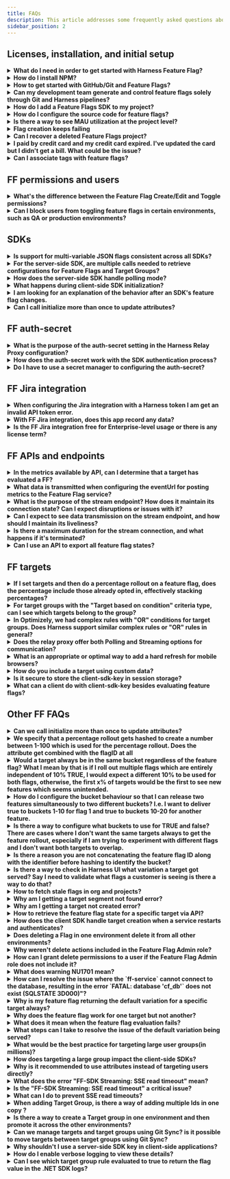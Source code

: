 ```yaml
---
title: FAQs
description: This article addresses some frequently asked questions about Harness Feature Flags (FF).
sidebar_position: 2
---
```


## Licenses, installation, and initial setup

<details>
<summary><strong>What do I need in order to get started with Harness Feature Flag?</strong></summary>

You need a GitHub account, and IDE or text editor, a Harness account with the Feature Flag module, and the ability to run `npm install` in your local environment.

</details>

<details>
<summary><strong>How do I install NPM?</strong></summary>

Go to the [npm-install documentation](https://docs.npmjs.com/cli/v7/commands/npm-install) for information about installing NPM.

</details>

<details>
<summary><strong>How to get started with GitHub/Git and Feature Flags?</strong></summary>

You need to clone your Git repository on your local machine using a `git clone` command, such as `git clone https://github.com/MY_ORG/MY_REPO.git`

</details>

<details>
<summary><strong>Can my development team generate and control feature flags solely through Git and Harness pipelines?</strong></summary>

Yes, Harness offers a powerful Git-based workflow for FF management, providing flexibility and control to development teams.  The Harness Git Experience provides a seamless way to manage feature flags using Git. Here's how it works:

- <strong>Git Experience with Feature Flags:</strong> You can manage your Feature Flags directly from a YAML file in your Git repository. This approach allows you to leverage Git for FF management alongside the Harness Platform.
- <strong>Two-Way Synchronization:</strong> With Git Experience enabled, any changes you make to FF on the Harness Platform are committed to Git automatically. Similarly, any commits made in Git for FF are reflected in the Harness Platform. This two-way synchronization ensures that you can work on FF entirely within Git, within the Harness Platform, or even both simultaneously. Your changes are kept in sync across both platforms.

For instructions and more information, go to [Manage Feature Flags in Git Repositories](https://developer.harness.io/docs/feature-flags/use-ff/ff-creating-flag/manage-featureflags-in-git-repos).

If you have any further questions or need assistance, contact [Harness Support](mailto:support@harness.io) for additional guidance.

</details>

<details>
<summary><strong>How do I add a Feature Flags SDK to my project?</strong></summary>

For an example of adding an SDK to a project, go to [Get started with an SDK](https://developer.harness.io/docs/feature-flags/use-ff/ff-sdks/java-quickstart).

</details>

<details>
<summary><strong>How do I configure the source code for feature flags?</strong></summary>

You need to have the source code level setup so that the application can communicate with Harness Feature Flags. For a walkthrough, go to [Get started with an SDK](https://developer.harness.io/docs/feature-flags/get-started/java-quickstart).

</details>

<details>
<summary><strong>Is there a way to see MAU utilization at the project level?</strong></summary>

Currently, license utilization is shown at the account level only.

</details>

<details>
<summary><strong>Flag creation keeps failing</strong></summary>

Make sure the feature flag ID (identifier) doesn't have illegal characters. The regex used for feature flag IDs is `^[a-zA-Z0-9_][a-zA-Z0-9._$-]*$`.

</details>

<details>
<summary><strong>Can I recover a deleted Feature Flags project?</strong></summary>

We can't recover (undelete) deleted Feature Flags projects due to GDPR Data Retention rules that state that <em>personal data should never be retained longer than strictly necessary to accomplish the set business purpose.</em>

</details>

<details>
<summary><strong>I paid by credit card and my credit card expired. I've updated the card but I didn't get a bill. What could be the issue?</strong></summary>

Your bill will be generated at your next billing date. You can [check your billing date in the Harness UI](https://app.harness.io/ng/account/replaceWithYourAccountIDHere/settings/billing).

</details>

<details>
<summary><strong>Can I associate tags with feature flags?</strong></summary>

Yes, you can attach tags to feature flags.

</details>

## FF permissions and users

<details>
<summary><strong>What's the difference between the Feature Flag Create/Edit and Toggle permissions?</strong></summary>

The **Create/Edit** permission allows the user to create and edit feature flags. The user can't turn the flag on for users without the **Toggle** permission.

The **Toggle** permission allows users to turn flags on and off for users.

This separation of permission allows you to follow the security principle of least privilege. For example, internally you can have multiple people who create flags, several who can toggle flags in QA, and only a few who can toggle flags in production.

</details>

<details>
<summary><strong>Can I block users from toggling feature flags in certain environments, such as QA or production environments?</strong></summary>

Harness suggests using [Harness RBAC](https://developer.harness.io/docs/platform/role-based-access-control/rbac-in-harness) to restrict users from toggling flags in certain environments.

OPA exists to assert if the current state of a flag is allowed by the policy or not, regardless of what change was just made. RBAC exists to decide if someone is allowed to perform a certain change or not, such as toggling a flag in the production environment.

</details>

## SDKs

<details>
<summary><strong>Is support for multi-variable JSON flags consistent across all SDKs?</strong></summary>

Yes, multi-variable JSON flags are supported across all SDKs.

</details>

<details>
<summary><strong>For the server-side SDK, are multiple calls needed to retrieve configurations for Feature Flags and Target Groups?</strong></summary>

No, only one call each is required to fetch all Feature Flag configurations and Target Group configurations for the environment.

</details>

<details>
<summary><strong>How does the server-side SDK handle polling mode?</strong></summary>

In polling mode, the SDK periodically polls the server for configuration updates (default interval of 60 seconds) and updates the cache accordingly.

</details>

<details>
<summary><strong>What happens during client-side SDK initialization?</strong></summary>

The SDK is initialized for a specific target, enabling personalized flag evaluations.

</details>

<details>
<summary><strong>I am looking for an explanation of the behavior after an SDK's feature flag changes.</strong></summary>

You can find a detailed overview of how Harness Feature Flags' SDKs behave after a flag change in the following table: [Communication loop between Harness and the SDKs](https://developer.harness.io/docs/feature-flags/use-ff/ff-sdks/sdk-overview/communication-sdks-harness-feature-flags#polling).

</details>

<details>
<summary><strong>Can I call initialize more than once to update attributes?</strong></summary>

Currently, FF doesn't have an option to update attributes without closing the SDK. You need to close and reinitialize the SDK to update attributes.

</details>

## FF auth-secret

<details>
<summary><strong>What is the purpose of the auth-secret setting in the Harness Relay Proxy configuration?</strong></summary>

The auth-secret setting in the Harness Relay Proxy configuration is used to provide an authentication secret that is utilized by the proxy to sign the JSON Web Tokens (JWTs) it sends to the SDKs. This signing process adds a layer of security by ensuring that the SDKs are using valid and authorized JWTs, preventing the use of spoofed tokens.

</details>

<details>
<summary><strong>How does the auth-secret work with the SDK authentication process?</strong></summary>

When the SDK performs authentication, it receives a JWT. By signing this JWT with the auth-secret, the proxy can validate the authenticity of the JWT. This prevents unauthorized access and ensures that the SDK is using a valid token for authentication.

</details>

<details>
<summary><strong>Do I have to use a secret manager to configuring the auth-secret?</strong></summary>

Yes, you must [set up a secret manager](/docs/feature-flags/use-ff/relay-proxy/configuration/#auth) to configure the auth-secret. The secret manager ensures that sensitive information, like the authentication secret, is securely stored and managed.

</details>

## FF Jira integration

<details>
<summary><strong>When configuring the Jira integration with a Harness token I am get an invalid API token error.</strong></summary>

If the Jira integration setup causes a `Harness API token is invalid` error, make sure the token has the `Account Viewer` role. The user account you use to create the token must have this role in order for the token to inherit it.

</details>

<details>
<summary><strong>With FF Jira integration, does this app record any data?</strong></summary>

Harness stores the following data:

* The install details sent to Harness by Jira, which includes a shared secret so Harness can authenticate and a Client ID (which is just a UUID).
* The ticket IDs you have linked to a flag, such as `Flag_1 links to ticket ABC-1234`.

Harness stores the following data:

* The install details sent to Harness by Jira, which includes a shared secret so Harness can authenticate and a Client ID (which is just a UUID).
* The ticket IDs you have linked to a flag, such as `Flag_1 links to ticket ABC-1234`.

Harness stores the minimum essential data needed to link flags to tickets. If the user searches for a ticket through the Harness UI, Harness requests from Jira a list of tickets matching the search term. Harness gets back a list of ticket IDs and their summaries to display in the Harness UI. However, Harness stores only the ticket ID of the selected ticket.
</details>

<details>
<summary><strong>Is the FF Jira integration free for Enterprise-level usage or there is any license term?</strong></summary>

The FF Jira integration doesn't include any added cost.

</details>

## FF APIs and endpoints

<details>
<summary><strong>In the metrics available by API, can I determine that a target has evaluated a FF?</strong></summary>

Currently, the API returns the total number of evals.

</details>

<details>
<summary><strong>What data is transmitted when configuring the eventUrl for posting metrics to the Feature Flag service?</strong></summary>

The `eventUrl`, used by the Metrics service, sends a metrics payload that includes a map of Flags, Targets, and Evaluation results. This data is used to populate the Targets list with targets that might not exist in the UI. This endpoint is enabled by default, and you can disable it, if needed.

</details>

<details>
<summary><strong>What is the purpose of the stream endpoint? How does it maintain its connection state? Can I expect disruptions or issues with it?</strong></summary>

The `/stream` endpoint serves as a long-lived connection using server-sent events (SSE) to maintain its connection state. A `keepalive` signal is dispatched every 20 seconds to ensure that the connection remains active and open. The primary purpose of the `/stream` connection is to remain continuously open and receptive to events. You should not experience disruptions or issues. Its role is to detect changes in a designated flag and provide updated values as needed.
</details>

<details>
<summary><strong>Can I expect to see data transmission on the stream endpoint, and how should I maintain its liveliness?</strong></summary>

While using the `/stream` endpoint, you can't observe data transmission. To keep the connection alive, a `keepalive` signal must be sent at the network level. This ensures that the connection remains open and responsive to events.
</details>

<details>
<summary><strong>Is there a maximum duration for the stream connection, and what happens if it's terminated?</strong></summary>

The `/stream` connection is automatically terminated by the load balancer every 24 hours. In such cases, the FF SDK is designed to promptly reestablish the connection to ensure continuous operation.
</details>

<details>
<summary><strong>Can I use an API to export all feature flag states?</strong></summary>

Yes, you can use the [Get all Feature Flags for the Project endpoint](https://apidocs.harness.io/tag/Feature-Flags#operation/GetAllFeatures).
</details>

## FF targets

<details>
<summary><strong>If I set targets and then do a percentage rollout on a feature flag, does the percentage include those already opted in, effectively stacking percentages?</strong></summary>

No, target-specific overrides take priority. The rollout percentage applies to users without target-specific overrides.

For example, if you have 100 targets and 5 have overrides, the pool for the rollout is 95. If you do a 10% rollout, it means 9 or 10 new targets (14 or 15 total). Actual numbers may vary due to weights, not exact percentages, as each target has a chance of getting `true` or `false` in a rollout.
</details>

<details>
<summary><strong>For target groups with the "Target based on condition" criteria type, can I see which targets belong to the group?</strong></summary>

No, since the criteria might pertain to attributes. Evaluations are done in real time based on what attributes are sent. It's possible to have the same target match or not match based on an individual SDK's usage.
</details>

<details>
<summary><strong>In Optimizely, we had complex rules with "OR" conditions for target groups. Does Harness support similar complex rules or "OR" rules in general?</strong></summary>

Currently, Harness supports "OR" rules for defining target groups. However, if you require complex "AND" rules or more intricate rule combinations, you can achieve this by providing an additional attribute that combines the criteria you need. For example, you can create a new attribute that combines both the "name1" and "name2" fields to meet your specific conditions.

If you find that your use case requires enhanced rule capabilities beyond what is currently available, we encourage you to open an Enhancement Request. Our Product team reviews these requests and works to enhance the platform based on user feedback and requirements, so your input can help shape future features and improvements.

Complex ruleset JSON example

```json
[
  "and",
  [
    "or",
    [
      "or",
      {
        "match_type": "exact",
        "name": "name1",
        "type": "custom_attribute",
        "value": "123"
      }
    ],
    [
      "or",
      {
        "match_type": "exact",
        "name": "name1",
        "type": "custom_attribute",
        "value": "1234"
      }
    ],
    [
      "or",
      {
        "match_type": "exact",
        "name": "name1",
        "type": "custom_attribute",
        "value": "1235"
      }
    ],
    [
      "and",
      {
        "match_type": "exact",
        "name": "name1",
        "type": "custom_attribute",
        "value": "1234"
      },
      {
        "match_type": "exact",
        "name": "name2",
        "type": "custom_attribute",
        "value": "321"
      }
    ]
  ]
]
```
</details>

<details>
<summary><strong>Does the relay proxy offer both Polling and Streaming options for communication?</strong></summary>

Yes, the Relay Proxy provides configuration choices for both Streaming and Polling communication methods.
</details>

<details>
<summary><strong>What is an appropriate or optimal way to add a hard refresh for mobile browsers?</strong></summary>

The latest version of the FF SDK has a `refreshEvaluations` function that you can call to manually refresh evaluations on demand. For more information, go to the [mobile device support documentation in the FF SDK GitHub repository](https://github.com/harness/ff-javascript-client-sdk/blob/HEAD/mobile_device_support.md).

It is not recommended to reload on `Event.ERROR`, because this can be triggered by minor or irrelevant issues such as a poor cellular connection. For more nuanced error types, go to the documentation in the FF SDK GitHub repo about [listening to events from the client instance](https://github.com/harness/ff-javascript-client-sdk/tree/ec5bc61e69fae761a0372fa81c4395519ebb32cd#listening-to-events-from-the-client-instance).

For mobile browsers (e.g. non-webview), our testing found that the following event triggered most consistently across various browsers and operating systems when the browser comes to the foreground:

```
document.addEventListener('visibilitychange', (event) => {
  // See https://developer.chrome.com/blog/page-lifecycle-api/
  cf.refreshEvaluations();
});
```

For more information, go to [Make flags resilient during a mobile web browser refresh](https://developer.harness.io/docs/feature-flags/get-started/mobile-browser-refresh).
</details>

<details>
<summary><strong>How do you include a target using custom data?</strong></summary>

To include a target, initialize the JavaScript SDK with your target's details and desired attributes. For example:

```
const cf = initialize('api_key', {
  identifier: 'Harness',
  attributes: {
    lastUpdated: Date(),
    host: location.href
  }
});
```

This setup allows you to use ``lastUpdated`` and ``host`` in creating group rules.
</details>

<details>
<summary><strong>Is it secure to store the client-sdk-key in session storage?</strong></summary>

Yes, it is secure. Read [SDK Types documentation](https://developer.harness.io/docs/feature-flags/use-ff/ff-sdks/sdk-overview/client-side-and-server-side-sdks#sdk-types) for more information.
</details>

<details>
<summary><strong>What can a client do with client-sdk-key besides evaluating feature flags?</strong></summary>

The client SDK keys are intended only for evaluation purposes on Harness servers and do not allow users to extract data from their Harness account. This means that even if someone inspects a web application and obtains the client SDK key, they cannot access any confidential information stored in Harness.
</details>

## Other FF FAQs
<details>
<summary><strong>Can we call initialize more than once to update attributes?</strong></summary>

We do not have a option to do update without closing the sdk. So ee will need to close the SDK and re-init it in the mean time, to force the attributes to update.
</details>

<details>
<summary><strong>We specify that a percentage rollout gets hashed to create a number between 1-100 which is used for the percentage rollout. Does the attribute get combined with the flagID at all</strong></summary>

We don’t involve the flag ID in the hash. However you can choose to hash on different target attributes, you can change it in the UI when setting the percentage rollouts.
</details>

<details>
<summary><strong>Would a target always be in the same bucket regardless of the feature flag? What I mean by that is if I roll out multiple flags which are entirely independent of 10% TRUE, I would expect a different 10% to be used for both flags, otherwise, the first x% of targets would be the first to see new features which seems unintended.</strong></summary>

Yeah, a target will generally always be in the same bucket. a target with the identifier “test” will always come out as 57. so a 50/50 split will always be false.
</details>

<details>
<summary><strong>How do I configure the bucket behaviour so that I can release two features simultaneously to two different buckets? I.e. I want to deliver true to buckets 1-10 for flag 1 and true to buckets 10-20 for another feature.</strong></summary>

For your 1-10 flag you could create a “Multivariate” with the variations: “variant”, “excluded” and “control” and set to serve 10% “variant“ and 90% to exclude with 0 to control. 

for your 10-20 flag you could create a “Multivariate” with the variations: “excluded”, “variant” and “control” and set it to serve 10% “excluded “, 10% to “variant” and 80% to control. 
</details>

<details>
<summary><strong>Is there a way to configure what buckets to use for TRUE and false? There are cases where I don't want the same targets always to get the feature rollout, especially if I am trying to experiment with different flags and I don't want both targets to overlap.</strong></summary>

Yeah, the buckets are fairly static. so 50/50 on a boolean flag will always have true in the first 50 and false in the second 50. You can, however, create a “Multivariate” flag and what order you add the variations is what order the buckets are created. so Creating a “string” flag with “false” first and “true” second will switch the order. You can also use this to add control groups. Some users would create a flag with 3 variations: “control”, “excluded” and “variant” as a way to mix what users see.
</details>

<details>
<summary><strong>Is there a reason you are not concatenating the feature flag ID along with the identifier before hashing to identify the bucket?</strong></summary>

Regarding concatenating the feature flag ID along with the identifier before hashing to identify the bucket, this is not currently a feature in Harness.
</details>

<details>
<summary><strong>Is there a way to check in Harness UI what variation a target got served? Say I need to validate what flags a customer is seeing is there a way to do that?</strong></summary>

To check what variation a target got served in Harness UI, you can go to the Feature Flags dashboard, select the flag you want to check, and then click on the Analytics tab. From there, you can filter by target and see which variation was served to that target.
</details>

<details>
<summary><strong>How to fetch stale flags in org and projects?</strong></summary>

You can use the API https://apidocs.harness.io/tag/Feature-Flags#operation/GetAllFeatures to fetch stale FF, you need to use status=potentially-stale in the API.
</details>

<details>
<summary><strong>Why am I getting a target segment not found error?</strong></summary>
```
target segment not found%!(EXTRA string-some-target-here)
```
This error occurs if a user is trying to add a target group that does not exist as a target to a Feature Flag.
</details>

<details>
<summary><strong>Why am I getting a target not created error?</strong></summary>
```
target not created 'target'
```
This error occurs if a user is trying to add a target that already exists.
</details>

<details>
<summary><strong>How to retrieve the feature flag state for a specific target via API?</strong></summary>

The best approach today to achieve this usecase is if you want to know what a specific target will get for a specific flag, you can instantiate one of the SDKs, connect with an SDK key and evaluate that target. It’s the most reliable way of doing it since it’s exactly what the target will be doing.
</details>

<details>
<summary><strong>How does the client SDK handle target creation when a service restarts and authenticates?</strong></summary>

When a service restarts and authenticates, it must supply the target information itself. The SDK does not store or manage targets on the Harness side. Therefore, the customer's application is responsible for providing the target and its associated data during authentication. Typically, this information would be retrieved from a session if it pertains to a user, or fetched from a user store. This ensures that the service has the necessary target data upon restarting and re-authenticating.
</details>

<details>
<summary><strong>Does deleting a Flag in one environment delete it from all other environments?</strong></summary>

Yes, deleting a flag in one environment does delete it from all environments.
</details>

<details>
<summary><strong>Why weren't delete actions included in the Feature Flag Admin role?</strong></summary>

Deleting a flag can lead to catastrophic consequences. To safeguard against this, we want our users to think carefully about permissions. The Feature Flag Admin role can do almost everything except delete to prevent accidental or unintended deletions.
</details>

<details>
<summary><strong>How can I grant delete permissions to a user if the Feature Flag Admin role does not include it?</strong></summary>

If you need to grant delete permissions to a user, you have two options:

1. Use one of the out-of-the-box roles: Project Admin, Org Admin, or Account Admin. All of these roles include the delete flag permission and allow users to perform all necessary actions.
2. Create a specific role that includes the delete permission and assign that role to your users. This way, you can tailor permissions to your exact needs while maintaining control over potentially destructive actions.
</details>

<details>
<summary><strong>What does warning NU1701 mean?</strong></summary>

The warning NU1701 is a common issue encountered in .NET projects when there are compatibility problems between the project and the NuGet packages it depends on. This warning typically indicates that a referenced package was restored using a target framework that does not fully support the target framework of the project.
</details>

<details>
<summary><strong>How can I resolve the issue where the `ff-service` cannot connect to the database, resulting in the error `FATAL: database 'cf_db'` does not exist (SQLSTATE 3D000)"?</strong></summary>

In the event that the `ff-service` is unable to connect to the database due to this error, it is likely due to the migration failing. You can resolve this issue by following these steps:

 1. Delete the Migration Job:

 - Identify and delete the migration job that was created during the initial setup. This can usually be done through your Kubernetes management tool or command line interface.
 2. Reinstall the Helm Chart:

 - Reinstalling the Helm chart will re-trigger the migration and setup process, ensuring that the database is created correctly. By deleting the failed migration job and reinstalling the Helm chart, you can resolve the database connection issue and ensure the ff-service connects to the newly created database.
</details>

<details>
<summary><strong>Why is my feature flag returning the default variation for a specific target always?</strong></summary>

The default variation is returned when the feature flag evaluation either fails or does not match the defined conditions for the target. This can happen due to misconfigured targeting rules, SDK integration issues, or incorrect environment setup.
</details>

<details>
<summary><strong>Why does the feature flag work for one target but not another?</strong></summary>

This discrepancy may occur due to differences in the way the targets are configured. Targeting rules, audience segmentation, or SDK setup might differ between targets, causing the flag to behave differently for each.
</details>

<details>
<summary><strong>What does it mean when the feature flag evaluation fails?</strong></summary>

This may happen if the target doesn't meet any conditions, if there's a problem fetching the flag, or if the evaluation logic encounters an error.
</details>

<details>
<summary><strong>What steps can I take to resolve the issue of the default variation being served?</strong></summary>

1. Compare the flag configuration and targeting rules between targets.
2. Ensure the SDK is correctly initialized and integrated with the environment.
3. Check logs for errors or issues in the flag evaluation process.
4. Verify the target meets the necessary conditions to receive the intended variation.
5. Confirm the correct flag version is deployed to the right environment.
</details>

<details>
<summary><strong>What would be the best practice for targeting large user groups(in millions)?</strong></summary>

The best practice is to use attribute-based targeting. Assign an attribute (e.g., emailWhitelist) to users in the large group and create a rule based on that attribute. This approach avoids performance issues and ensures a more manageable solution.
</details>

<details>
<summary><strong>How does targeting a large group impact the client-side SDKs?</strong></summary>

Client-side SDKs will need to fetch larger documents, increasing data transfer time and affecting overall evaluation speed. This can cause noticeable delays on the client-side due to limited processing power and resources compared to server-side environments. These performance bottlenecks can lead to poor user experience.
</details>

<details>
<summary><strong>Why is it recommended to use attributes instead of targeting users directly?</strong></summary>

Using attributes (like emailWhitelist: true) helps:
1. Improve performance by using more efficient lookup methods (e.g., equals instead of in).
2. Avoid UI management issues, since you don’t have to manually manage such a large list of users.
</details>

<details>
<summary><strong>What does the error "FF-SDK Streaming: SSE read timeout" mean?</strong></summary>

This error indicates that the Server-Sent Events (SSE) stream used by the Harness SDK has been disconnected, typically due to network issues or other interruptions. It is a normal occurrence in varied network conditions.
</details>

<details>
<summary><strong>Is the "FF-SDK Streaming: SSE read timeout" a critical issue?</strong></summary>

In most cases, this error is not critical. Starting from version 1.26.2 of the Harness FF JavaScript Client SDK, this timeout is logged at a debug level to indicate that disconnections are expected and normal. The system will attempt to reconnect, and in the meantime, it uses polling as a fallback.
</details>

<details>
<summary><strong>What can I do to prevent SSE read timeouts?</strong></summary>

Since occasional SSE disconnections are normal, there's no need to prevent them. However, ensuring a stable network connection can help reduce the frequency of timeouts. You should only investigate further if timeouts happen frequently or if the SDK fails to reconnect after multiple attempts.
</details>

<details>
<summary><strong>When adding Target Group, is there a way of adding multiple Ids in one copy ?</strong></summary>

You can use the api and provide multiple values in one go
</details>
<details>
<summary><strong>Is there a way to create a Target group in one environment and then promote it across the other environments?</strong></summary>

We have APIs to create target groups  [API](https://apidocs.harness.io/tag/Target-Groups), which can further be automated using pipelines.
</details>
<details>
<summary><strong>Can we manage targets and target groups using Git Sync? is it possible to move targets between target groups using Git Sync?</strong></summary>

No, Git Sync is only used for managing flag configurations. Targets and target groups cannot be managed or moved between groups through Git Sync.
</details>
<details>
<summary><strong>Why shouldn't I use a server-side SDK key in client-side applications?</strong></summary>

Using a server-side SDK key in client-side applications (like browser or mobile apps) is not secure because client-side environments can be easily inspected and compromised by users. Attackers can use browser developer tools or unpack mobile apps to access sensitive information, including the SDK key. Server-side SDK keys should only be used in secure server environments.
</details>

<details>
<summary><strong>How do I enable verbose logging to view these details?</strong></summary>

To see these logs, you need to set your logger level to debug. Keep in mind that debug-level logs may not be suitable for production environments, as they can generate a significant amount of information.
</details>

<details>
<summary><strong>Can I see which target group rule evaluated to true to return the flag value in the .NET SDK logs?</strong></summary>

Yes, in the .NET SDK, verbose logging can provide detailed information about which target group rules were evaluated and whether they matched. To access these logs, your logging level should be set to debug.
</details>